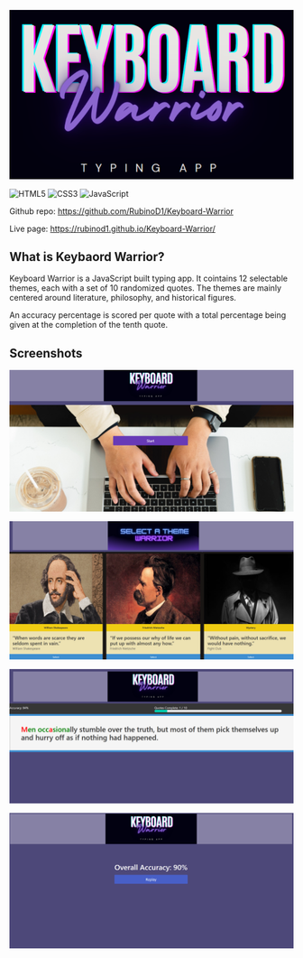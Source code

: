 ![Site banner](/assets/images/readmeBanner.png)

![HTML5](https://img.shields.io/badge/html5-%23E34F26.svg?style=for-the-badge&logo=html5&logoColor=white) ![CSS3](https://img.shields.io/badge/css3-%231572B6.svg?style=for-the-badge&logo=css3&logoColor=white) ![JavaScript](https://img.shields.io/badge/javascript-%23323330.svg?style=for-the-badge&logo=javascript&logoColor=%23F7DF1E)

Github repo: https://github.com/RubinoD1/Keyboard-Warrior

Live page: https://rubinod1.github.io/Keyboard-Warrior/

## What is Keybaord Warrior?

Keyboard Warrior is a JavaScript built typing app. It cointains 12 selectable themes, each with a set of 10 randomized quotes. The themes are mainly centered around literature, philosophy, and historical figures. 

An accuracy percentage is scored per quote with a total percentage being given at the completion of the tenth quote.  

## Screenshots
![Homepage](/assets/images/screenshots/homepage.png)

![Theme Select Page](/assets/images/screenshots/theme%20select%20page.png)

![Typing UI](/assets/images/screenshots/typing%20ui.png)

![Results Page](/assets/images/screenshots/results%20page.png)








